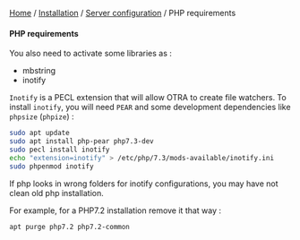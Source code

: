 [Home](../../README.md) / [Installation](../projectConfiguration.md) / [Server configuration](../serverConfiguration.md) / PHP requirements

#### PHP requirements

You also need to activate some libraries as :

- mbstring 
- inotify

`Inotify` is a PECL extension that will allow OTRA to create file watchers.
To install `inotify`, you will need `PEAR` and some development dependencies like `phpsize` (`phpize`) :
```bash
sudo apt update
sudo apt install php-pear php7.3-dev
sudo pecl install inotify
echo "extension=inotify" > /etc/php/7.3/mods-available/inotify.ini
sudo phpenmod inotify
```
    
If php looks in wrong folders for inotify configurations, you may have not clean old php installation.

For example, for a PHP7.2 installation remove it that way :
    
```bash
apt purge php7.2 php7.2-common
```
